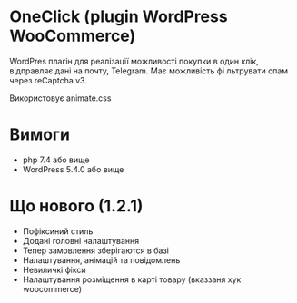 # OneClick (plugin WordPress WooCommerce)

WordPres плагін для реалізації можливості покупки в один клік, відправляє дані на почту, Telegram. Має можливість фі    льтрувати спам через reCaptcha v3.

Використовує animate.css


# Вимоги
- php 7.4 або вище
- WordPress 5.4.0 або вище

# Що нового (1.2.1)
- Пофіксиний стиль
- Додані головні налаштування
- Тепер замовлення зберігаются в базі
- Налаштування, анімацій та повідомлень
- Невиличкі фікси
- Налаштування розміщення в карті товару (вказзаня хук woocommerce)